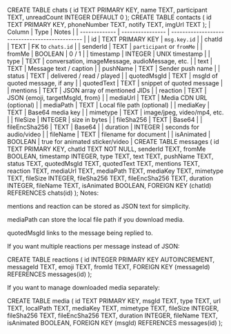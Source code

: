 CREATE TABLE chats (
    id TEXT PRIMARY KEY,
    name TEXT,
    participant TEXT,
    unreadCount INTEGER DEFAULT 0
);
CREATE TABLE contacts (
    id TEXT PRIMARY KEY,
    phoneNumber TEXT,
    notify TEXT,
    imgUrl TEXT
);
| Column        | Type             | Notes                                          |
| ------------- | ---------------- | ---------------------------------------------- |
| id            | TEXT PRIMARY KEY | `msg.key.id`                                   |
| chatId        | TEXT             | FK to `chats.id`                               |
| senderId      | TEXT             | `participant` or `fromMe`                      |
| fromMe        | BOOLEAN          | 0 / 1                                          |
| timestamp     | INTEGER          | UNIX timestamp                                 |
| type          | TEXT             | conversation, imageMessage, audioMessage, etc. |
| text          | TEXT             | Message text / caption                         |
| pushName      | TEXT             | Sender push name                               |
| status        | TEXT             | delivered / read / played                      |
| quotedMsgId   | TEXT             | msgId of quoted message, if any                |
| quotedText    | TEXT             | snippet of quoted message                      |
| mentions      | TEXT             | JSON array of mentioned JIDs                   |
| reaction      | TEXT             | JSON {emoji, targetMsgId, from}                |
| mediaUrl      | TEXT             | Media CDN URL (optional)                       |
| mediaPath     | TEXT             | Local file path (optional)                     |
| mediaKey      | TEXT             | Base64 media key                               |
| mimetype      | TEXT             | image/jpeg, video/mp4, etc.                    |
| fileSize      | INTEGER          | size in bytes                                  |
| fileSha256    | TEXT             | Base64                                         |
| fileEncSha256 | TEXT             | Base64                                         |
| duration      | INTEGER          | seconds for audio/video                        |
| fileName      | TEXT             | filename for document                          |
| isAnimated    | BOOLEAN          | true for animated sticker/video                |
CREATE TABLE messages (
    id TEXT PRIMARY KEY,
    chatId TEXT NOT NULL,
    senderId TEXT,
    fromMe BOOLEAN,
    timestamp INTEGER,
    type TEXT,
    text TEXT,
    pushName TEXT,
    status TEXT,
    quotedMsgId TEXT,
    quotedText TEXT,
    mentions TEXT,
    reaction TEXT,
    mediaUrl TEXT,
    mediaPath TEXT,
    mediaKey TEXT,
    mimetype TEXT,
    fileSize INTEGER,
    fileSha256 TEXT,
    fileEncSha256 TEXT,
    duration INTEGER,
    fileName TEXT,
    isAnimated BOOLEAN,
    FOREIGN KEY (chatId) REFERENCES chats(id)
);
Notes:

mentions and reaction can be stored as JSON text for simplicity.

mediaPath can store the local file path if you download media.

quotedMsgId links to the message being replied to.

If you want multiple reactions per message instead of JSON:

CREATE TABLE reactions (
    id INTEGER PRIMARY KEY AUTOINCREMENT,
    messageId TEXT,
    emoji TEXT,
    fromId TEXT,
    FOREIGN KEY (messageId) REFERENCES messages(id)
);

If you want to manage downloaded media separately:

CREATE TABLE media (
    id TEXT PRIMARY KEY,
    msgId TEXT,
    type TEXT,
    url TEXT,
    localPath TEXT,
    mediaKey TEXT,
    mimetype TEXT,
    fileSize INTEGER,
    fileSha256 TEXT,
    fileEncSha256 TEXT,
    duration INTEGER,
    fileName TEXT,
    isAnimated BOOLEAN,
    FOREIGN KEY (msgId) REFERENCES messages(id)
);